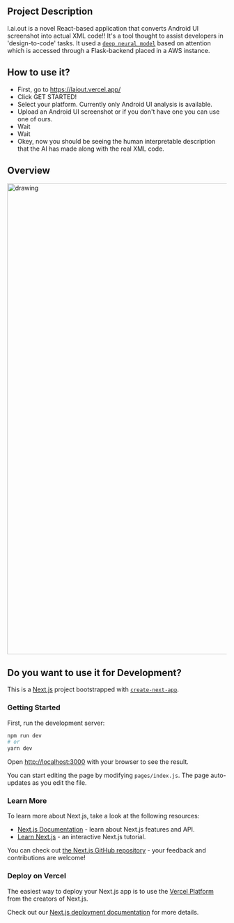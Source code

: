 ## Project Description

l.ai.out is a novel React-based application that converts Android UI screenshot into actual XML code!! It's a tool thought to assist developers in 'design-to-code' tasks. It used a [`deep neural model`](https://github.com/sracela/laiout_backend) based on attention which is accessed through a Flask-backend placed in a AWS instance. 

## How to use it?
- First, go to https://laiout.vercel.app/
- Click GET STARTED!
- Select your platform. Currently only Android UI analysis is available.
- Upload an Android UI screenshot or if you don't have one you can use one of ours.
- Wait
- Wait
- Okey, now you should be seeing the human interpretable description that the AI has made along with the real XML code.

## Overview
<img src="https://github.com/sracela/laiout/master/src/demo.gif" alt="drawing" width="1080"/>

## Do you want to use it for Development?
This is a [Next.js](https://nextjs.org/) project bootstrapped with [`create-next-app`](https://github.com/vercel/next.js/tree/canary/packages/create-next-app).
### Getting Started

First, run the development server:

```bash
npm run dev
# or
yarn dev
```

Open [http://localhost:3000](http://localhost:3000) with your browser to see the result.

You can start editing the page by modifying `pages/index.js`. The page auto-updates as you edit the file.

### Learn More

To learn more about Next.js, take a look at the following resources:

- [Next.js Documentation](https://nextjs.org/docs) - learn about Next.js features and API.
- [Learn Next.js](https://nextjs.org/learn) - an interactive Next.js tutorial.

You can check out [the Next.js GitHub repository](https://github.com/vercel/next.js/) - your feedback and contributions are welcome!

### Deploy on Vercel

The easiest way to deploy your Next.js app is to use the [Vercel Platform](https://vercel.com/import?utm_medium=default-template&filter=next.js&utm_source=create-next-app&utm_campaign=create-next-app-readme) from the creators of Next.js.

Check out our [Next.js deployment documentation](https://nextjs.org/docs/deployment) for more details.
